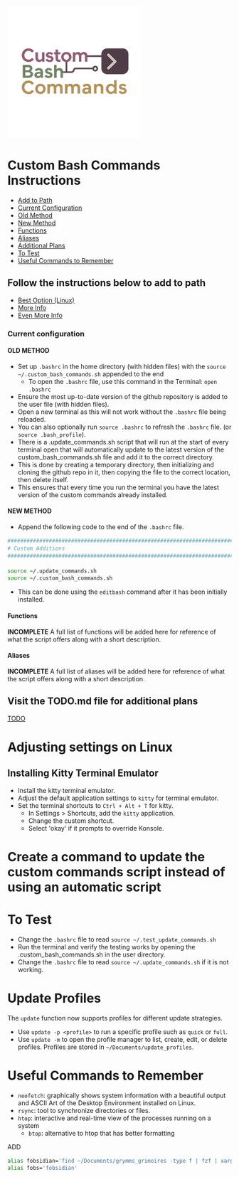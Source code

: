 ![Logo](cbc_logo_00001.png)

# Custom Bash Commands Instructions

- [Add to Path](https://github.com/iop098321qwe/custom_bash_commands?tab=readme-ov-file#follow-the-instructions-below-to-add-to-path)
- [Current Configuration](https://github.com/iop098321qwe/custom_bash_commands?tab=readme-ov-file#current-configuration)
- [Old Method](https://github.com/iop098321qwe/custom_bash_commands?tab=readme-ov-file#old-method)
- [New Method](https://github.com/iop098321qwe/custom_bash_commands?tab=readme-ov-file#new-method)
- [Functions](https://github.com/iop098321qwe/custom_bash_commands?tab=readme-ov-file#functions)
- [Aliases](https://github.com/iop098321qwe/custom_bash_commands?tab=readme-ov-file#aliases)
- [Additional Plans](https://github.com/iop098321qwe/custom_bash_commands?tab=readme-ov-file#additional-plans)
- [To Test](https://github.com/iop098321qwe/custom_bash_commands?tab=readme-ov-file#to-test)
- [Useful Commands to Remember](https://github.com/iop098321qwe/custom_bash_commands?tab=readme-ov-file#useful-commands-to-remember)

## Follow the instructions below to add to path

- [Best Option (Linux)](https://medium.com/devnetwork/how-to-create-your-own-custom-terminal-commands-c5008782a78e)
- [More Info](https://gitbetter.substack.com/p/automate-repetitive-tasks-with-custom)
- [Even More Info](https://betterprogramming.pub/create-custom-terminal-commands-or-shortcuts-alias-8cc8b2c3f45b)

### Current configuration

#### OLD METHOD

- Set up `.bashrc` in the home directory (with hidden files) with the `source ~/.custom_bash_commands.sh` appended to the end
  - To open the `.bashrc` file, use this command in the Terminal: `open .bashrc`
- Ensure the most up-to-date version of the github repository is added to the user file (with hidden files).
- Open a new terminal as this will not work without the `.bashrc` file being reloaded.
- You can also optionally run `source .bashrc` to refresh the `.bashrc` file. (or `source .bash_profile`).
- There is a .update_commands.sh script that will run at the start of every terminal open that will automatically update to the latest version of the custom_bash_commands.sh file and add it to the correct directory.
- This is done by creating a temporary directory, then initializing and cloning the github repo in it, then copying the file to the correct location, then delete itself.
- This ensures that every time you run the terminal you have the latest version of the custom commands already installed.

#### NEW METHOD

- Append the following code to the end of the `.bashrc` file.

```bash
###################################################################################################################################################################
# Custom Additions
###################################################################################################################################################################

source ~/.update_commands.sh
source ~/.custom_bash_commands.sh
```

- This can be done using the `editbash` command after it has been initially installed.

#### Functions

**INCOMPLETE**
A full list of functions will be added here for reference of what the script offers along with a short description.

#### Aliases

**INCOMPLETE**
A full list of aliases will be added here for reference of what the script offers along with a short description.

## Visit the TODO.md file for additional plans

[TODO](docs/TODO.md)

# Adjusting settings on Linux

## Installing Kitty Terminal Emulator

- Install the kitty terminal emulator.
- Adjust the default application settings to `kitty` for terminal emulator.
- Set the terminal shortcuts to `Ctrl + Alt + T` for kitty.
  - In Settings > Shortcuts, add the `kitty` application.
  - Change the custom shortcut.
  - Select 'okay' if it prompts to override Konsole.

# Create a command to update the custom commands script instead of using an automatic script

# To Test

- Change the `.bashrc` file to read `source ~/.test_update_commands.sh`
- Run the terminal and verify the testing works by opening the .custom_bash_commands.sh in the user directory.
- Change the `.bashrc` file to read `source ~/.update_commands.sh` if it is not working.

# Update Profiles

The `update` function now supports profiles for different update strategies.
- Use `update -p <profile>` to run a specific profile such as `quick` or `full`.
- Use `update -m` to open the profile manager to list, create, edit, or delete profiles.
Profiles are stored in `~/Documents/update_profiles`.

# Useful Commands to Remember

- `neofetch`: graphically shows system information with a beautiful output and ASCII Art of the Desktop Environment installed on Linux.
- `rsync`: tool to synchronize directories or files.
- `htop`: interactive and real-time view of the processes running on a system
  - `btop`: alternative to htop that has better formatting

ADD

```bash
alias fobsidian='find ~/Documents/grymms_grimoires -type f | fzf | xargs -I {} obsidian "obsidian://open?vault=$(basename ~/Documents/grymms_grimoires)&file={}'
alias fobs='fobsidian'
```
